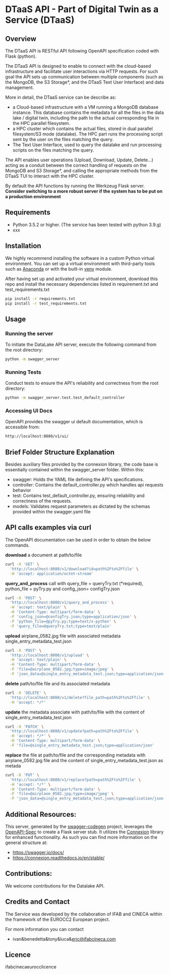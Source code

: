 # DTaaS API - Part of Digital Twin as a Service (DTaaS)

## Overview
The DTaaS API is RESTful API following OpenAPI specification coded with Flask (python). 

The DTaaS API is designed to enable to connect with the cloud-based infrastructure and facilitate user interactions via HTTP requests. For such goal the API sets up communication between multiple components (such as the MongoDB, the S3 Storage*, and the DTaaS Text User Interface) and data management.

More in detail, the DTaaS service can be describe as:

  - a Cloud-based infrastructure with a VM running a MongoDB database instance. This database contains the metadata for all the files in the data lake / digital twin, including the path to the actual corresponding file in the HPC parallel filesystem.
  - a HPC cluster which contains the actual files, stored in dual parallel filesystem/S3 mode (datalake). The HPC part runs the processing script sent by the user on the files matching the query.
  - The Text User Interface, used to query the datalake and run processing scripts on the files matching the query.

The API enables user operations (Upload, Download, Update, Delete...) acting as a conduit between the correct handling of requests on the MongoDB and S3 Storage*, and calling the appropriate methods from the DTaaS TUI to interact with the HPC cluster. 

By default the API functions by running the Werkzeug Flask server. **Consider switching to a more robust server if the system has to be put on a production environment** 


## Requirements
- Python 3.5.2 or higher. (The service has been tested with python 3.9.g)
- xxx

## Installation

We highly recommend installing the software in a custom Python virtual environment. You can set up a virtual environment with third-party tools such as [Anaconda](https://docs.anaconda.com/free/anaconda/install/index.html) or with the built-in [venv](https://docs.python.org/3/library/venv.html) module.

After having set up and activated your virtual environment, download this repo and install the necessary dependencies listed in requirement.txt and test_requirements.txt

  ```bash
pip install -r requirements.txt
pip install -r test_requirements.txt
  ```

## Usage

### Running the server 
To initiate the DataLake API server, execute the following command from the root directory: 
  ```bash
python -m swagger_server
  ```
### Running Tests
 
Conduct tests to ensure the API's reliability and correctness from the root directory:
  ```bash
python -m swagger_server.test.test_default_controller
  ```

### Accessing UI Docs
OpenAPI provides the swagger ui default documentation, which is accessible from: 
```bash
http://localhost:8080/v1/ui/
  ```

## Brief Folder Structure Explanation
Besides auxiliary files provided by the connexion library, the code base is essentially contained within the swagger_server folder. Within this: 

- swagger: Holds the YAML file defining the API's specifications.
- controller: Contains the default_controller.py which handles api requests behavior
- test: Contains test_default_controller.py, ensuring reliability and correctness of the requests.
- models: Validates request parameters as dictated by the schemas provided within the swagger.yaml file

## API calls examples via curl
The OpenAPI documentation can be used in order to obtain the below commands.  

**download** a document at path/to/file
```bash
curl -X 'GET' \
  'http://localhost:8080/v1/download?id=path%2Fto%2Ffile' \
  -H 'accept: application/octet-stream'
  ```

**query_and_process** call with query_file = queryTry.txt (*required), python_file = pyTry.py and config_json= configTry.json
```bash
curl -X 'POST' \
  'http://localhost:8080/v1/query_and_process' \
  -H 'accept: text/plain' \
  -H 'Content-Type: multipart/form-data' \
  -F 'config_json=@configTry.json;type=application/json' \
  -F 'python_file=@pyTry.py;type=text/x-python' \
  -F 'query_file=@queryTry.txt;type=text/plain'
  ```

**upload** airplane_0582.jpg file with associated metadata single_entry_metadata_test.json
```bash
curl -X 'POST' \
  'http://localhost:8080/v1/upload' \
  -H 'accept: text/plain' \
  -H 'Content-Type: multipart/form-data' \
  -F 'file=@airplane_0582.jpg;type=image/jpeg' \
  -F 'json_data=@single_entry_metadata_test.json;type=application/json'
  ```

**delete** path/to/file file and its associated metadata
```bash
curl -X 'DELETE' \
  'http://localhost:8080/v1/delete?file_path=path%2Fto%2Ffile' \
  -H 'accept: */*'
  ```

**update** the metadata associate with path/to/file with the content of single_entry_metadata_test.json
```bash
curl -X 'PATCH' \
  'http://localhost:8080/v1/update?path=path%2Fto%2Ffile' \
  -H 'accept: */*' \
  -H 'Content-Type: multipart/form-data' \
  -F 'file=@single_entry_metadata_test.json;type=application/json'
```

**replace** the file at path/to/file and the corresponding metadata with airplane_0582.jpg file and the content of single_entry_metadata_test.json as metada
```bash
curl -X 'PUT' \
  'http://localhost:8080/v1/replace?path=path%2Fto%2Ffile' \
  -H 'accept: */*' \
  -H 'Content-Type: multipart/form-data' \
  -F 'file=@airplane_0582.jpg;type=image/jpeg' \
  -F 'json_data=@single_entry_metadata_test.json;type=application/json'
```


## Additional Resources:
This server, generated by the [swagger-codegen](https://github.com/swagger-api/swagger-codegen) project, leverages the [OpenAPI-Spec](https://github.com/swagger-api/swagger-core/wiki) to create a Flask server stub. It utilizes the [Connexion](https://github.com/zalando/connexion) library for enhanced functionality. As such you can find more information on the general structure at: 

- https://swagger.io/docs/
- https://connexion.readthedocs.io/en/stable/


## Contributions: 
We welcome contributions for the Datalake API.

## Credits and Contact
The Service was developed by the collaboration of IFAB and CINECA within the framework of the EUROCC2 European project.

For more information you can contact

- ivan&benedetta&tony&luca&eric@ifabcineca.com

## Licence
ifabcinecaeurocclicence




